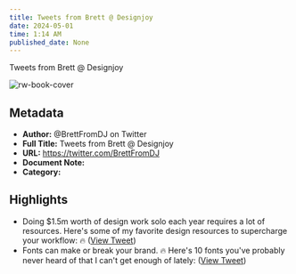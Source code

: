 ```yaml
---
title: Tweets from Brett @ Designjoy
date: 2024-05-01
time: 1:14 AM
published_date: None
---
```

Tweets from Brett @ Designjoy

![rw-book-cover](https://pbs.twimg.com/profile_images/1700698481156063233/XR0l15wW.jpg)

## Metadata
- **Author:** @BrettFromDJ on Twitter
- **Full Title:** Tweets from Brett @ Designjoy
- **URL:** https://twitter.com/BrettFromDJ
- **Document Note:** 
- **Category:**

## Highlights
- Doing $1.5m worth of design work solo each year requires a lot of resources.
  Here's some of my favorite design resources to supercharge your workflow: 🔥 ([View Tweet](https://twitter.com/BrettFromDJ/status/1671972914529464320))
- Fonts can make or break your brand. 🔥
  Here's 10 fonts you've probably never heard of that I can't get enough of lately: ([View Tweet](https://twitter.com/BrettFromDJ/status/1672281393303556096))
